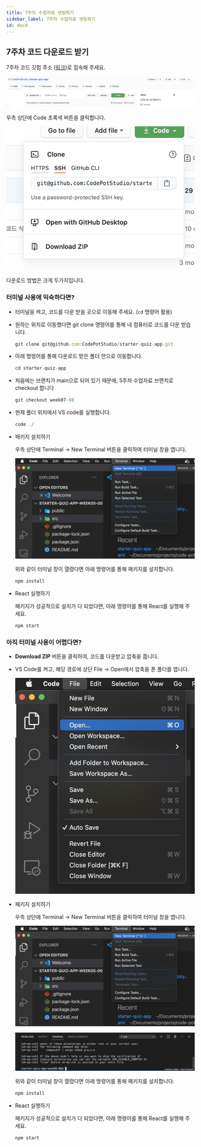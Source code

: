 ```yaml
---
title: 7주차 수업자료 셋팅하기
sidebar_label: 7주차 수업자료 셋팅하기
id: doc0
---
```


## 7주차 코드 다운로드 받기

7주차 코드 깃헙 주소 ([링크](https://github.com/CodePotStudio/starter-quiz-app/tree/week07-00))로 접속해 주세요.

![./doc0_assets/Screen_Shot_2021-03-19_at_10.38.42_AM.png](./doc0_assets/Screen_Shot_2021-03-19_at_10.38.42_AM.png)

우측 상단에 Code 초록색 버튼을 클릭합니다.

![./doc0_assets/Screen_Shot_2021-03-19_at_10.39.12_AM.png](./doc0_assets/Screen_Shot_2021-03-19_at_10.39.12_AM.png)

다운로드 방법은 크게 두가지입니다.

### 터미널 사용에 익숙하다면?

- 터미널을 켜고, 코드를 다운 받을 곳으로 이동해 주세요. (`cd` 명령어 활용)
- 원하는 위치로 이동했다면 git clone 명령어를 통해 내 컴퓨터로 코드를 다운 받습니다.

  ```jsx
  git clone git@github.com:CodePotStudio/starter-quiz-app.git
  ```

- 아래 명령어를 통해 다운로드 받은 폴더 안으로 이동합니다.

  ```jsx
  cd starter-quiz-app
  ```

- 처음에는 브랜치가 main으로 되어 있기 때문에, 5주차 수업자료 브랜치로 checkout 합니다

  ```jsx
  git checkout week07-00
  ```

- 현재 폴더 위치에서 VS code를 실행합니다.

  ```jsx
  code ./
  ```

- 패키지 설치하기

  우측 상단에 Terminal → New Terminal 버튼을 클릭하여 터미널 창을 엽니다.

  ![./doc0_assets/Screen_Shot_2021-03-19_at_10.52.23_AM.png](./doc0_assets/Screen_Shot_2021-03-19_at_10.52.23_AM.png)

  위와 같이 터미널 창이 열렸다면 아래 명령어를 통해 패키지를 설치합니다.

  ```jsx
  npm install
  ```

- React 실행하기

  패키지가 성공적으로 설치가 다 되었다면, 아래 명령어를 통해 React를 실행해 주세요.

  ```jsx
  npm start
  ```

### 아직 터미널 사용이 어렵다면?

- **Download ZIP** 버튼을 클릭하여, 코드를 다운받고 압축을 풉니다.
- VS Code를 켜고, 해당 경로에 상단 File → Open에서 압축을 푼 폴더를 엽니다.

  ![./doc0_assets/Screen_Shot_2021-03-19_at_10.51.05_AM.png](./doc0_assets/Screen_Shot_2021-03-19_at_10.51.05_AM.png)

- 패키지 설치하기

  우측 상단에 Terminal → New Terminal 버튼을 클릭하여 터미널 창을 엽니다.

  ![./doc0_assets/Screen_Shot_2021-03-19_at_10.52.23_AM.png](./doc0_assets/Screen_Shot_2021-03-19_at_10.52.23_AM.png)

  ![./doc0_assets/Screen_Shot_2021-03-19_at_10.53.15_AM.png](./doc0_assets/Screen_Shot_2021-03-19_at_10.53.15_AM.png)

  위와 같이 터미널 창이 열렸다면 아래 명령어를 통해 패키지를 설치합니다.

  ```jsx
  npm install
  ```

- React 실행하기

  패키지가 성공적으로 설치가 다 되었다면, 아래 명령어를 통해 React를 실행해 주세요.

  ```jsx
  npm start
  ```
